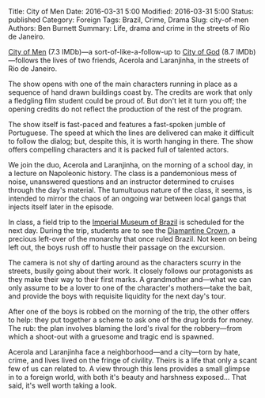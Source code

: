 Title: City of Men
Date: 2016-03-31 5:00
Modified: 2016-03-31 5:00
Status: published
Category: Foreign
Tags: Brazil, Crime, Drama
Slug: city-of-men
Authors: Ben Burnett
Summary: Life, drama and crime in the streets of Rio de Janeiro.

[City of Men](http://www.imdb.com/title/tt0870090/) (7.3 IMDb)&mdash;a
sort-of-like-a-follow-up to [City of
God](http://www.imdb.com/title/tt0317248/) (8.7 IMDb)&mdash;follows
the lives of two friends, Acerola and Laranjinha, in the streets of
Rio de Janeiro.

The show opens with one of the main characters running in place as a
sequence of hand drawn buildings coast by. The credits are work that
only a fledgling film student could be proud of. But don't let it turn
you off; the opening credits do not reflect the production of the rest
of the program.

The show itself is fast-paced and features a fast-spoken jumble of
Portuguese. The speed at which the lines are delivered can make it
difficult to follow the dialog; but, despite this, it is worth hanging
in there. The show offers compelling characters and it is packed full
of talented actors.

We join the duo, Acerola and Laranjinha, on the morning of a school
day, in a lecture on Napoleonic history. The class is a pandemonious
mess of noise, unanswered questions and an instructor determined to
cruises through the day's material. The tumultuous nature of the
class, it seems, is intended to mirror the chaos of an ongoing war
between local gangs that injects itself later in the episode.

In class, a field trip to the [Imperial Museum of
Brazil](https://en.wikipedia.org/wiki/Imperial_Museum_of_Brazil) is
scheduled for the next day. During the trip, students are to see the
[Diamantine
Crown](https://en.wikipedia.org/wiki/Imperial_Crown_of_Brazil), a
precious left-over of the monarchy that once ruled Brazil. Not keen on
being left out, the boys rush off to hustle their passage on the
excursion.

The camera is not shy of darting around as the characters scurry in
the streets, busily going about their work. It closely follows our
protagonists as they make their way to their first marks. A
grandmother and&mdash;what we can only assume to be a lover to one of
the character's mothers&mdash;take the bait, and provide the boys with
requisite liquidity for the next day's tour.

After one of the boys is robbed on the morning of the trip, the other
offers to help: they put together a scheme to ask one of the drug
lords for money. The rub: the plan involves blaming the lord's rival
for the robbery&mdash;from which a shoot-out with a gruesome and
tragic end is spawned.

Acerola and Laranjinha face a neighborhood&mdash;and a city&mdash;torn
by hate, crime, and lives lived on the fringe of civility. Theirs is a
life that only a scant few of us can related to. A view through this
lens provides a small glimpse in to a foreign world, with both it's
beauty and harshness exposed... That said, it's well worth taking a
look.
